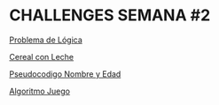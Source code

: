 # CHALLENGES SEMANA #2

[Problema de Lógica](https://github.com/mikerazor5786/Challenges_Core-Code_Miguel-Tellez/blob/5ae8485c413724d9446f2aa93f9e8cf7683ced65/contenido/semana_2/problema%20de%20logica/readme.md)

[Cereal con Leche](https://github.com/mikerazor5786/Challenges_Core-Code_Miguel-Tellez/blob/5ae8485c413724d9446f2aa93f9e8cf7683ced65/contenido/semana_2/algoritmo%20y%20df%20cereal/readme.md)

[Pseudocodigo Nombre y Edad](https://github.com/mikerazor5786/Challenges_Core-Code_Miguel-Tellez/blob/f2742be5b97e793de51e2228c22d0c1232e4a17c/contenido/semana_2/edad%20y%20nombre/readme.md)

[Algoritmo Juego](https://github.com/mikerazor5786/Challenges_Core-Code_Miguel-Tellez/blob/eb1e632aa041ccdb669e93076c9301aea95ff78f/contenido/semana_2/juego%20algoritmo/readme.md)

